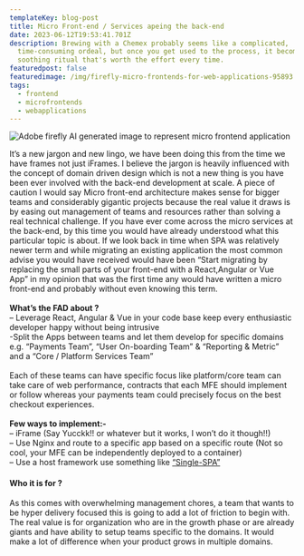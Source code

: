 ```yaml
---
templateKey: blog-post
title: Micro Front-end / Services apeing the back-end
date: 2023-06-12T19:53:41.701Z
description: Brewing with a Chemex probably seems like a complicated,
  time-consuming ordeal, but once you get used to the process, it becomes a
  soothing ritual that's worth the effort every time.
featuredpost: false
featuredimage: /img/firefly-micro-frontends-for-web-applications-95893.jpg
tags:
  - frontend
  - microfrontends
  - webapplications
---
```

![Adobe firefly AI generated image to represent micro frontend application](/img/firefly-micro-frontends-for-web-applications-95893.jpg)

It’s a new jargon and new lingo, we have been doing this from the time we have frames not just iFrames. I believe the jargon is heavily influenced with the concept of domain driven design which is not a new thing is you have been ever involved with the back-end development at scale. A piece of caution I would say Micro front-end architecture makes sense for bigger teams and considerably gigantic projects because the real value it draws is by easing out management of teams and resources rather than solving a real technical challenge. If you have ever come across the micro services at the back-end, by this time you would have already understood what this particular topic is about. If we look back in time when SPA was relatively newer term and while migrating an existing application the most common advise you would have received would have been “Start migrating by replacing the small parts of your front-end with a React,Angular or Vue App” in my opinion that was the first time any would have written a micro front-end and probably without even knowing this term.\
\
**What’s the FAD about ?**\
– Leverage React, Angular & Vue in your code base keep every enthusiastic developer happy without being intrusive\
-Split the Apps between teams and let them develop for specific domains e.g. “Payments Team”, “User On-boarding Team” & “Reporting & Metric” and a “Core / Platform Services Team”\
\
Each of these teams can have specific focus like platform/core team can take care of web performance, contracts that each MFE should implement or follow whereas your payments team could precisely focus on the best checkout experiences.\
\
**Few ways to implement:-**\
– iFrame (Say Yucckk!! or whatever but it works, I won’t do it though!!)\
– Use Nginx and route to a specific app based on a specific route (Not so cool, your MFE can be independently deployed to a container)\
– Use a host framework use something like [“Single-SPA”](https://web.archive.org/web/20201217142826/https://single-spa.js.org/)

#### Who it is for ?

As this comes with overwhelming management chores, a team that wants to be hyper delivery focused this is going to add a lot of friction to begin with. The real value is for organization who are in the growth phase or are already giants and have ability to setup teams specific to the domains. It would make a lot of difference when your product grows in multiple domains.